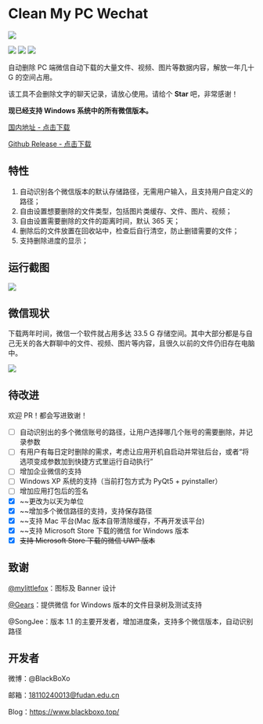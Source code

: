 # Clean My PC Wechat

![](https://markdown-pic-blackboxo.oss-cn-shanghai.aliyuncs.com/banner.png)

[![](https://img.shields.io/badge/platform-win64-lightgrey)](https://github.com/blackboxo/AutoDeleteFileOnPCWechat/releases) [![](https://img.shields.io/github/v/release/blackboxo/AutoDeleteFileOnPCWechat)](https://github.com/blackboxo/AutoDeleteFileOnPCWechat/releases) [![](https://img.shields.io/github/downloads/blackboxo/AutoDeleteFileOnPCWechat/total)](https://github.com/blackboxo/AutoDeleteFileOnPCWechat/releases)

自动删除 PC 端微信自动下载的大量文件、视频、图片等数据内容，解放一年几十 G 的空间占用。

该工具不会删除文字的聊天记录，请放心使用。请给个 **Star** 吧，非常感谢！

**现已经支持 Windows 系统中的所有微信版本。**

[国内地址 - 点击下载](
https://www.lanzous.com/i9t50ra)

[Github Release - 点击下载](
https://github.com/blackboxo/AutoDeleteFileOnPCWechat/releases/download/v1.2/AutoDeleteFileOnPCWechatV1.2.exe)



## 特性
1. 自动识别各个微信版本的默认存储路径，无需用户输入，且支持用户自定义的路径；
2. 自由设置想要删除的文件类型，包括图片类缓存、文件、图片、视频；
3. 自由设置需要删除的文件的距离时间，默认 365 天；
4. 删除后的文件放置在回收站中，检查后自行清空，防止删错需要的文件；
5. 支持删除进度的显示；

## 运行截图

![](https://markdown-pic-blackboxo.oss-cn-shanghai.aliyuncs.com/20200229191711.png)

## 微信现状

下载两年时间，微信一个软件就占用多达 33.5 G 存储空间。其中大部分都是与自己无关的各大群聊中的文件、视频、图片等内容，且很久以前的文件仍旧存在电脑中。

![](https://markdown-pic-blackboxo.oss-cn-shanghai.aliyuncs.com/20200213142805.png)

## 待改进

欢迎 PR！都会写进致谢！

- [ ] 自动识别出的多个微信账号的路径，让用户选择哪几个账号的需要删除，并记录参数
- [ ] 有用户有每日定时删除的需求，考虑让应用开机自启动并常驻后台，或者“将选项变成参数加到快捷方式里运行自动执行”
- [ ] 增加企业微信的支持
- [ ] Windows XP 系统的支持（当前打包方式为 PyQt5 + pyinstaller）
- [ ] 增加应用打包后的签名
- [x] ~~更改为以天为单位
- [x] ~~增加多个微信路径的支持，支持保存路径
- [x] ~~支持 Mac 平台(Mac 版本自带清除缓存，不再开发该平台)
- [x] ~~支持 Microsoft Store 下载的微信 for Windows 版本
- [x] ~~支持 Microsoft Store 下载的微信 UWP 版本~~

## 致谢

[@mylittlefox](https://www.mylittlefox.art)：图标及 Banner 设计

[@Gears](https://refun.eu.org)：提供微信 for Windows 版本的文件目录树及测试支持

@SongJee：版本 1.1 的主要开发者，增加进度条，支持多个微信版本，自动识别路径

## 开发者

微博：@BlackBoXo

邮箱：18110240013@fudan.edu.cn

Blog：https://www.blackboxo.top/
